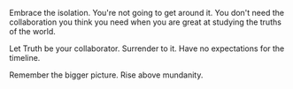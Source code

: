 Embrace the isolation. You're not going to get around it.
You don't need the collaboration you think you need when you are great at studying the truths of the world.

Let Truth be your collaborator. Surrender to it.
Have no expectations for the timeline.

Remember the bigger picture. Rise above mundanity.